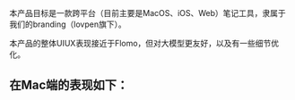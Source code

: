 本产品目标是一款跨平台（目前主要是MacOS、iOS、Web）笔记工具，隶属于我们的branding（lovpen旗下）。

本产品的整体UIUX表现接近于Flomo，但对大模型更友好，以及有一些细节优化。

在Mac端的表现如下：
- 